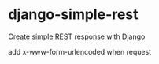 # django-simple-rest
Create simple REST response with Django

add x-www-form-urlencoded when request 
